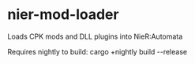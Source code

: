 # nier-mod-loader
Loads CPK mods and DLL plugins into NieR:Automata

Requires nightly to build:
cargo +nightly build --release